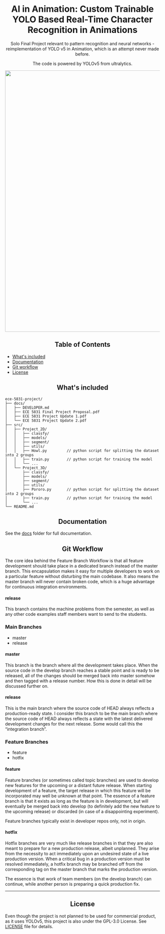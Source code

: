 # <div align="center">AI in Animation: Custom Trainable YOLO Based Real-Time Character Recognition in Animations</div>

<div align="center">

Solo Final Project relevant to pattern recognition and neural networks - reimplementation of YOLO v5 in Animation, which is an attempt never made before.

The code is powered by YOLOv5 from ultralytics.

  <p>
    <a align="center" href="https://ultralytics.com/yolov5" target="_blank">
      <img width="850" src="https://raw.githubusercontent.com/ultralytics/assets/master/yolov5/v70/splash.png"></a>
  </p>
</div>

## <div align="center">Table of Contents</div>
- [What's included](#tree)
- [Documentation](#docs)
- [Git workflow](#workflow)
- [License](#license)

## <div align="center"><a name="tree"></a> What's included</div>

```text
ece-5831-project/
├── docs/
│   ├── DEVELOPER.md 
│   ├── ECE 5831 Final Project Proposal.pdf
│   ├── ECE 5831 Project Update 1.pdf
│   └── ECE 5831 Project Update 2.pdf
├── src/
│   ├── Project_2D/
│   │   ├── classfy/
│   │   ├── models/
│   │   ├── segment/
│   │   ├── utils/
│   │   ├── Howl.py         // python script for splitting the dataset into 2 groups
│   │   ├── train.py        // python script for training the model
│   │   └── ...
│   └── Project_3D/
│       ├── classfy/
│       ├── models/
│       ├── segment/
│       ├── utils/
│       ├── Pororo.py       // python script for splitting the dataset into 2 groups
│       ├── train.py        // python script for training the model
│       └── ...
└── README.md
```

## <div align="center"><a name="docs"></a>Documentation</div>

See the [docs](https://https://github.com/UMich-jihohan/ece-5831-project/docs) folder for full documentation.

<!-- <details open>
<summary>Install</summary>

Clone repo and install [requirements.txt](https://github.com/ultralytics/yolov5/blob/master/requirements.txt) in a
[**Python>=3.7.0**](https://www.python.org/) environment, including
[**PyTorch>=1.7**](https://pytorch.org/get-started/locally/).

```bash
git clone https://github.com/ultralytics/yolov5  # clone
cd yolov5
pip install -r requirements.txt  # install
```

</details> -->

## <div align="center"><a name="workflow"></a> Git Workflow</div>
The core idea behind the Feature Branch Workflow is that all feature development should take place in a dedicated branch instead of the master branch. This encapsulation makes it easy for multiple developers to work on a particular feature without disturbing the main codebase. It also means the master branch will never contain broken code, which is a huge advantage for continuous integration environments.

#### release
This branch contains the machine problems from the semester, as well as any other code examples staff members want to send to the students.

### Main Branches
* master
* release

#### master
This branch is the branch where all the development takes place. When the source code in the develop branch reaches a stable point and is ready to be released, all of the changes should be merged back into master somehow and then tagged with a release number. How this is done in detail will be discussed further on.

#### release
This is the main branch where the source code of HEAD always reflects a production-ready state. I consider this branch to be the main branch where the source code of HEAD always reflects a state with the latest delivered development changes for the next release. Some would call this the “integration branch”.

### Feature Branches
* feature
* hotfix

#### feature
Feature branches (or sometimes called topic branches) are used to develop new features for the upcoming or a distant future release. When starting development of a feature, the target release in which this feature will be incorporated may well be unknown at that point. The essence of a feature branch is that it exists as long as the feature is in development, but will eventually be merged back into develop (to definitely add the new feature to the upcoming release) or discarded (in case of a disappointing experiment).

Feature branches typically exist in developer repos only, not in origin.

#### hotfix
Hotfix branches are very much like release branches in that they are also meant to prepare for a new production release, albeit unplanned. They arise from the necessity to act immediately upon an undesired state of a live production version. When a critical bug in a production version must be resolved immediately, a hotfix branch may be branched off from the corresponding tag on the master branch that marks the production version.

The essence is that work of team members (on the develop branch) can continue, while another person is preparing a quick production fix.

----------

## <div align="center"><a name="license"></a>License</div>
Even though the project is not planned to be used for commercial product, as it uses YOLOv5, this project is also under the GPL-3.0 License. See [LICENSE](https://github.com/UMich-jihohan/ece-5831-project/blob/master/LICENSE) file for details.
